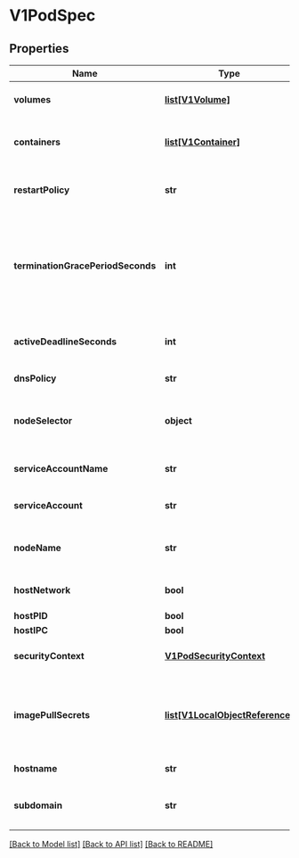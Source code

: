 # V1PodSpec

## Properties
Name | Type | Description | Notes
------------ | ------------- | ------------- | -------------
**volumes** | [**list[V1Volume]**](V1Volume.md) | List of volumes that can be mounted by containers belonging to the pod. More info: http://kubernetes.io/docs/user-guide/volumes | [optional] 
**containers** | [**list[V1Container]**](V1Container.md) | List of containers belonging to the pod. Containers cannot currently be added or removed. There must be at least one container in a Pod. Cannot be updated. More info: http://kubernetes.io/docs/user-guide/containers | 
**restartPolicy** | **str** | Restart policy for all containers within the pod. One of Always, OnFailure, Never. Default to Always. More info: http://kubernetes.io/docs/user-guide/pod-states#restartpolicy | [optional] 
**terminationGracePeriodSeconds** | **int** | Optional duration in seconds the pod needs to terminate gracefully. May be decreased in delete request. Value must be non-negative integer. The value zero indicates delete immediately. If this value is nil, the default grace period will be used instead. The grace period is the duration in seconds after the processes running in the pod are sent a termination signal and the time when the processes are forcibly halted with a kill signal. Set this value longer than the expected cleanup time for your process. Defaults to 30 seconds. | [optional] 
**activeDeadlineSeconds** | **int** | Optional duration in seconds the pod may be active on the node relative to StartTime before the system will actively try to mark it failed and kill associated containers. Value must be a positive integer. | [optional] 
**dnsPolicy** | **str** | Set DNS policy for containers within the pod. One of &#39;ClusterFirst&#39; or &#39;Default&#39;. Defaults to \&quot;ClusterFirst\&quot;. | [optional] 
**nodeSelector** | **object** | NodeSelector is a selector which must be true for the pod to fit on a node. Selector which must match a node&#39;s labels for the pod to be scheduled on that node. More info: http://kubernetes.io/docs/user-guide/node-selection/README | [optional] 
**serviceAccountName** | **str** | ServiceAccountName is the name of the ServiceAccount to use to run this pod. More info: http://releases.k8s.io/HEAD/docs/design/service_accounts.md | [optional] 
**serviceAccount** | **str** | DeprecatedServiceAccount is a depreciated alias for ServiceAccountName. Deprecated: Use serviceAccountName instead. | [optional] 
**nodeName** | **str** | NodeName is a request to schedule this pod onto a specific node. If it is non-empty, the scheduler simply schedules this pod onto that node, assuming that it fits resource requirements. | [optional] 
**hostNetwork** | **bool** | Host networking requested for this pod. Use the host&#39;s network namespace. If this option is set, the ports that will be used must be specified. Default to false. | [optional] 
**hostPID** | **bool** | Use the host&#39;s pid namespace. Optional: Default to false. | [optional] 
**hostIPC** | **bool** | Use the host&#39;s ipc namespace. Optional: Default to false. | [optional] 
**securityContext** | [**V1PodSecurityContext**](V1PodSecurityContext.md) | SecurityContext holds pod-level security attributes and common container settings. Optional: Defaults to empty.  See type description for default values of each field. | [optional] 
**imagePullSecrets** | [**list[V1LocalObjectReference]**](V1LocalObjectReference.md) | ImagePullSecrets is an optional list of references to secrets in the same namespace to use for pulling any of the images used by this PodSpec. If specified, these secrets will be passed to individual puller implementations for them to use. For example, in the case of docker, only DockerConfig type secrets are honored. More info: http://kubernetes.io/docs/user-guide/images#specifying-imagepullsecrets-on-a-pod | [optional] 
**hostname** | **str** | Specifies the hostname of the Pod If not specified, the pod&#39;s hostname will be set to a system-defined value. | [optional] 
**subdomain** | **str** | If specified, the fully qualified Pod hostname will be \&quot;&lt;hostname&gt;.&lt;subdomain&gt;.&lt;pod namespace&gt;.svc.&lt;cluster domain&gt;\&quot;. If not specified, the pod will not have a domainname at all. | [optional] 

[[Back to Model list]](../README.md#documentation-for-models) [[Back to API list]](../README.md#documentation-for-api-endpoints) [[Back to README]](../README.md)


